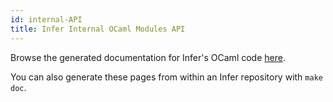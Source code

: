 ```yaml
---
id: internal-API
title: Infer Internal OCaml Modules API
---
```


Browse the generated documentation for Infer's OCaml code [here](pathname:///odoc/1.1.0/infer/infer.html).

You can also generate these pages from within an Infer repository with `make doc`.
